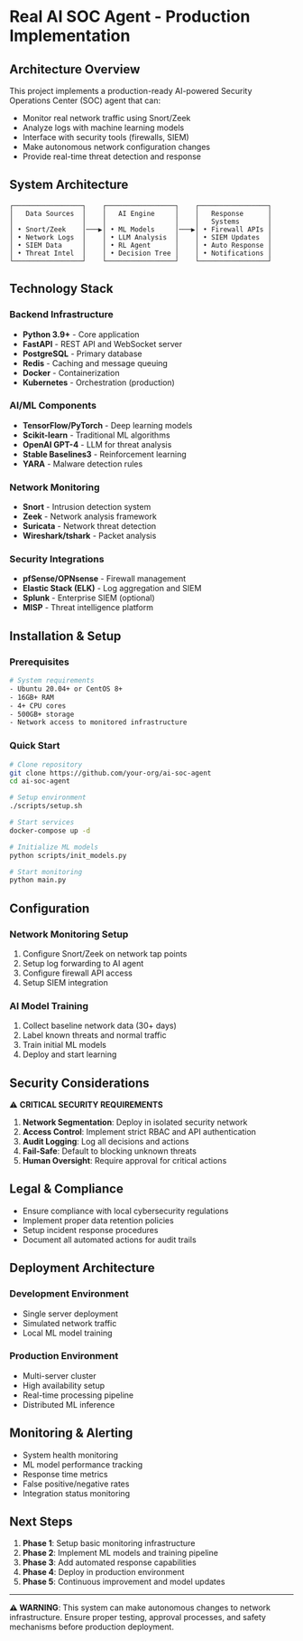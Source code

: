 # Real AI SOC Agent - Production Implementation

## Architecture Overview

This project implements a production-ready AI-powered Security Operations Center (SOC) agent that can:
- Monitor real network traffic using Snort/Zeek
- Analyze logs with machine learning models
- Interface with security tools (firewalls, SIEM)
- Make autonomous network configuration changes
- Provide real-time threat detection and response

## System Architecture

```
┌─────────────────┐    ┌─────────────────┐    ┌─────────────────┐
│   Data Sources  │    │   AI Engine     │    │   Response      │
│                 │    │                 │    │   Systems       │
│ • Snort/Zeek    │───▶│ • ML Models     │───▶│ • Firewall APIs │
│ • Network Logs  │    │ • LLM Analysis  │    │ • SIEM Updates  │
│ • SIEM Data     │    │ • RL Agent      │    │ • Auto Response │
│ • Threat Intel  │    │ • Decision Tree │    │ • Notifications │
└─────────────────┘    └─────────────────┘    └─────────────────┘
```

## Technology Stack

### Backend Infrastructure
- **Python 3.9+** - Core application
- **FastAPI** - REST API and WebSocket server
- **PostgreSQL** - Primary database
- **Redis** - Caching and message queuing
- **Docker** - Containerization
- **Kubernetes** - Orchestration (production)

### AI/ML Components
- **TensorFlow/PyTorch** - Deep learning models
- **Scikit-learn** - Traditional ML algorithms
- **OpenAI GPT-4** - LLM for threat analysis
- **Stable Baselines3** - Reinforcement learning
- **YARA** - Malware detection rules

### Network Monitoring
- **Snort** - Intrusion detection system
- **Zeek** - Network analysis framework
- **Suricata** - Network threat detection
- **Wireshark/tshark** - Packet analysis

### Security Integrations
- **pfSense/OPNsense** - Firewall management
- **Elastic Stack (ELK)** - Log aggregation and SIEM
- **Splunk** - Enterprise SIEM (optional)
- **MISP** - Threat intelligence platform

## Installation & Setup

### Prerequisites
```bash
# System requirements
- Ubuntu 20.04+ or CentOS 8+
- 16GB+ RAM
- 4+ CPU cores
- 500GB+ storage
- Network access to monitored infrastructure
```

### Quick Start
```bash
# Clone repository
git clone https://github.com/your-org/ai-soc-agent
cd ai-soc-agent

# Setup environment
./scripts/setup.sh

# Start services
docker-compose up -d

# Initialize ML models
python scripts/init_models.py

# Start monitoring
python main.py
```

## Configuration

### Network Monitoring Setup
1. Configure Snort/Zeek on network tap points
2. Setup log forwarding to AI agent
3. Configure firewall API access
4. Setup SIEM integration

### AI Model Training
1. Collect baseline network data (30+ days)
2. Label known threats and normal traffic
3. Train initial ML models
4. Deploy and start learning

## Security Considerations

⚠️ **CRITICAL SECURITY REQUIREMENTS**

1. **Network Segmentation**: Deploy in isolated security network
2. **Access Control**: Implement strict RBAC and API authentication
3. **Audit Logging**: Log all decisions and actions
4. **Fail-Safe**: Default to blocking unknown threats
5. **Human Oversight**: Require approval for critical actions

## Legal & Compliance

- Ensure compliance with local cybersecurity regulations
- Implement proper data retention policies
- Setup incident response procedures
- Document all automated actions for audit trails

## Deployment Architecture

### Development Environment
- Single server deployment
- Simulated network traffic
- Local ML model training

### Production Environment
- Multi-server cluster
- High availability setup
- Real-time processing pipeline
- Distributed ML inference

## Monitoring & Alerting

- System health monitoring
- ML model performance tracking
- Response time metrics
- False positive/negative rates
- Integration status monitoring

## Next Steps

1. **Phase 1**: Setup basic monitoring infrastructure
2. **Phase 2**: Implement ML models and training pipeline
3. **Phase 3**: Add automated response capabilities
4. **Phase 4**: Deploy in production environment
5. **Phase 5**: Continuous improvement and model updates

---

**⚠️ WARNING**: This system can make autonomous changes to network infrastructure. Ensure proper testing, approval processes, and safety mechanisms before production deployment.